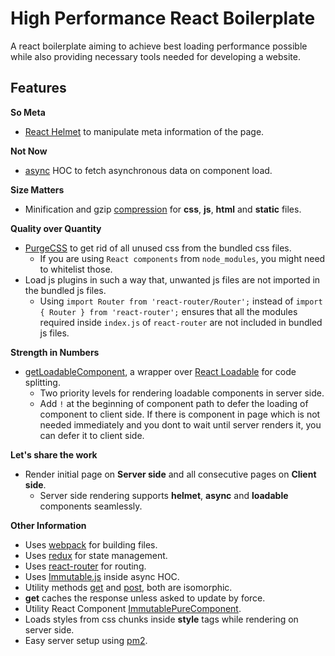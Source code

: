 # High Performance React Boilerplate

A react boilerplate aiming to achieve best loading performance possible while also providing necessary tools needed for developing a website.

Features
-
**So Meta**
- [React Helmet](https://github.com/nfl/react-helmet) to manipulate meta information of the page.

**Not Now**
- [async](https://github.com/avcs06/react-bp/blob/master/app/lib/async.js) HOC to fetch asynchronous data on component load.


**Size Matters**
- Minification and gzip [compression](https://www.npmjs.com/package/compression) for **css**, **js**, **html** and **static** files.


**Quality over Quantity**
- [PurgeCSS](https://github.com/FullHuman/purgecss) to get rid of all unused css from the bundled css files.
  - If you are using `React components` from `node_modules`, you might need to whitelist those.
- Load js plugins in such a way that, unwanted js files are not imported in the bundled js files.
  - Using `import Router from 'react-router/Router';` instead of `import { Router } from 'react-router';` ensures that all the modules required inside `index.js` of `react-router` are not included in bundled js files.

**Strength in Numbers**
- [getLoadableComponent](https://github.com/avcs06/react-bp/blob/master/app/lib/getLoadableComponent.js), a wrapper over [React Loadable](https://github.com/jamiebuilds/react-loadable) for code splitting.
  - Two priority levels for rendering loadable components in server side.
  - Add `!` at the beginning of component path to defer the loading of component to client side. If there is component in page which is not needed immediately and you dont to wait until server renders it, you can defer it to client side.

**Let's share the work**
- Render initial page on **Server side** and all consecutive pages on **Client side**.
  - Server side rendering supports **helmet**, **async** and **loadable** components seamlessly.

**Other Information**
- Uses [webpack](https://webpack.js.org/) for building files.
- Uses [redux](https://redux.js.org/) for state management.
- Uses [react-router](https://github.com/ReactTraining/react-router) for routing.
- Uses [Immutable.js](https://facebook.github.io/immutable-js/) inside async HOC.
- Utility methods [get](https://github.com/avcs06/react-bp/blob/master/common/get.js) and [post](https://github.com/avcs06/react-bp/blob/master/common/post.js), both are isomorphic.
- **get** caches the response unless asked to update by force.
- Utility React Component [ImmutablePureComponent](https://github.com/avcs06/react-bp/blob/master/app/lib/ImmutablePureComponent.js).
- Loads styles from css chunks inside **style** tags while rendering on server side.
- Easy server setup using [pm2](https://www.npmjs.com/package/pm2).
